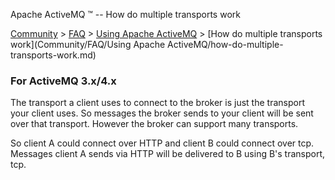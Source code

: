 Apache ActiveMQ ™ -- How do multiple transports work 

[Community](community.md) > [FAQ](CommunityCommunity/Community/faq.md) > [Using Apache ActiveMQ](Community/FAQCommunity/FAQ/Community/FAQ/using-apache-activemq.md) > [How do multiple transports work](Community/FAQ/Using Apache ActiveMQ/how-do-multiple-transports-work.md)


### For ActiveMQ 3.x/4.x

The transport a client uses to connect to the broker is just the transport your client uses. So messages the broker sends to your client will be sent over that transport. However the broker can support many transports.

So client A could connect over HTTP and client B could connect over tcp. Messages client A sends via HTTP will be delivered to B using B's transport, tcp.


